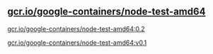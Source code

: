 
[gcr.io/google-containers/node-test-amd64](https://hub.docker.com/r/anjia0532/google-containers.node-test-amd64/tags/)
-----


[gcr.io/google-containers/node-test-amd64:0.2](https://hub.docker.com/r/anjia0532/google-containers.node-test-amd64/tags/)


[gcr.io/google-containers/node-test-amd64:v0.1](https://hub.docker.com/r/anjia0532/google-containers.node-test-amd64/tags/)


